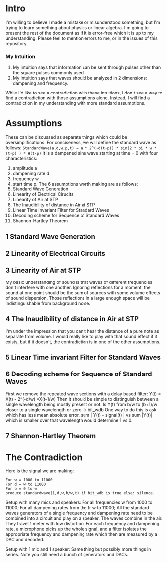 # Intro
I'm willing to believe I made a mistake or misunderstood something, but I'm trying to learn something about physics or linear algebra.
I'm going to present the rest of the document as if it is error-free which it is up to my understanding. Please feel to mention errors to me, or in the issues of this repository.

### My Intuition
1. My intuition says that information can be sent through pulses other than the square pulses commonly used.
2. My intuition says that waves should be analyzed in 2 dimensions: dampening and frequency.

While I'd like to see a contradiction with these intuitions, I don't see a way to find a contradiction with those assumptions alone. Instead, I will find a contradiction in my understanding with more standard assumptions.
# Assumptions
These can be discussed as separate things which could be oversimplifications.
For conciseness, we will define the standard wave as follows:
 ``` StandardWave(a,d,w,p,t) = a * 2^(-d(t-p)) * sin(2 * pi * w * (t-p) ) * H(t-p) ```
 It is a dampened sine wave starting at time = 0 with four characteristics:
 1. amplitude a
 2. dampening rate d
 3. frequency w
 4. start time p.
The 6 assumptions worth making are as follows:
1. Standard Wave Generation
2. Linearity of Electrical Cirucits
3. Linearity of Air at STP
4. The Inaudibility of distance in Air at STP
5. Linear Time invariant Filter for Standard Waves
6. Decoding scheme for Sequence of Standard Waves
7. Shannon-Hartley Theorem

## 1 Standard Wave Generation
## 2 Linearity of Electrical Circuits
## 3 Linearity of Air at STP
My basic understanding of sound is that waves of different frequencies don't interfere with one another.
Ignoring reflections for a moment, the sound at one point should be the sum of sources with some volume effects of sound dispersion.
Those reflections in a large enough space will be indistinguishable from background noise.
## 4 The Inaudibility of distance in Air at STP
I'm under the impression that you can't hear the distance of a pure note as separate from volume. I would really like to play with that sound effect if it exists, but if it doesn't, the contradiction is in one of the other assumptions.
## 5 Linear Time invariant Filter for Standard Waves
## 6 Decoding scheme for Sequence of Standard Waves
First we remove the repeated wave sections with a delay based filter:
Y(t) = X(t) - 2^(-d/w) *X(t-1/w) 
Then it should be simple to distinguish between a single wavelength being mostly present or not.
Is Y(t) from b/w to (b+1)/w closer to a single wavelength or zero -> bit_wdb
One way to do this is ask which has less mean absolute error. sum | Y(t) - signal(t) | vs sum |Y(t)| which is smaller over that wavelength would determine 1 vs 0.
## 7 Shannon-Hartley Theorem


# The Contradiction
Here is the signal we are making:
```
For w = 1000 to 11000
For d = w to 11000
For b = 0 to w
produce standardwave(1,d,w,b/w,t) if bit_wdb is true else: silence.
```
Setup with many mics and speakers:
For all frequencies w from 1000 to 11000;
For all dampening rates from the fr w to 11000;
All the standard waves generators of a single frequency and dampening rate need to be combined into a circuit and play on a speaker.
The waves combine in the air.
They travel 1 meter with low distortion.
For each frequency and dampening rate, a microphone picks up the whole signal, and a filter isolates the appropriate frequency and dampening rate which then are measured by a DAC and decoded.

Setup with 1 mic and 1 speaker:
Same thing but possibly more things in series.
Note you still need a bunch of generators and DACs.
